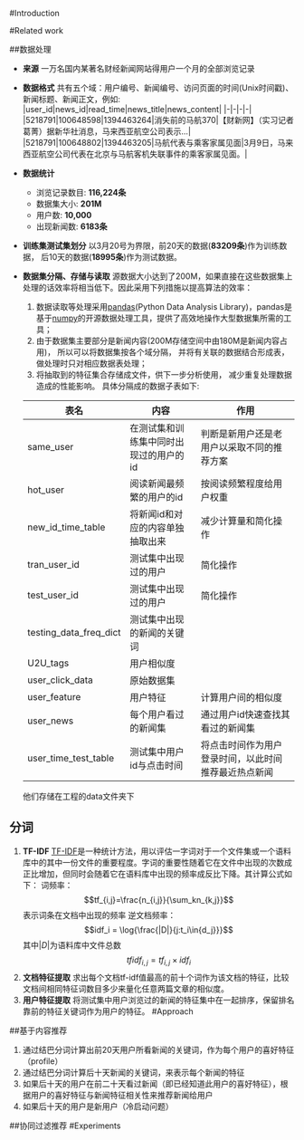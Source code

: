 #Introduction

#Related work

##数据处理

* **来源**
    一万名国内某著名财经新闻网站得用户一个月的全部浏览记录
* **数据格式**
    共有五个域：用户编号、新闻编号、访问页面的时间(Unix时间戳)、新闻标题、新闻正文，例如:
    |user_id|news_id|read_time|news_title|news_content|
    |-|-|-|-|
    |5218791|100648598|1394463264|消失前的马航370|【财新网】（实习记者葛菁）据新华社消息，马来西亚航空公司表示...|
    |5218791|100648802|1394463205|马航代表与乘客家属见面|3月9日，马来西亚航空公司代表在北京与马航客机失联事件的乘客家属见面。|

* **数据统计**
    * 浏览记录数目: **116,224条**
    * 数据集大小: **201M**
    * 用户数: **10,000**
    * 出现新闻数: **6183条**
* **训练集测试集划分**
    以3月20号为界限，前20天的数据(**83209条**)作为训练数据， 后10天的数据(**18995条**)作为测试数据。
* **数据集分隔、存储与读取**
    源数据大小达到了200M，如果直接在这些数据集上处理的话效率将相当低下。因此采用下列措施以提高算法的效率：
    1. 数据读取等处理采用[pandas][1](Python Data Analysis Library)，pandas是基于[numpy][2]的开源数据处理工具，提供了高效地操作大型数据集所需的工具；
    2. 由于数据集主要部分是新闻内容(200M存储空间中由180M是新闻内容占用)， 所以可以将数据集按各个域分隔， 并将有关联的数据结合形成表，做处理时只对相应数据表处理；
    3. 将抽取到的特征集合存储成文件，供下一步分析使用， 减少重复处理数据造成的性能影响。
    具体分隔成的数据子表如下:
    
    |表名|内容|作用|
    |-|-|-|
    |same_user|在测试集和训练集中同时出现过的用户的id|判断是新用户还是老用户以采取不同的推荐方案|
    |hot_user|阅读新闻最频繁的用户的id|按阅读频繁程度给用户权重|
    |new_id_time_table|将新闻id和对应的内容单独抽取出来|减少计算量和简化操作|
    |tran_user_id|测试集中出现过的用户|简化操作|
    |test_user_id|测试集中出现过的用户|简化操作|
    |testing_data_freq_dict|测试集中出现的新闻的关键词||
    |U2U_tags|用户相似度||
    |user_click_data|原始数据集||
    |user_feature|用户特征|计算用户间的相似度|
    |user_news|每个用户看过的新闻集|通过用户id快速查找其看过的新闻集|
    |user_time_test_table|测试集中用户id与点击时间|将点击时间作为用户登录时间，以此时间推荐最近热点新闻|


    他们存储在工程的data文件夹下

## 分词

1. **TF-IDF**
    [TF-IDF][3]是一种统计方法，用以评估一字词对于一个文件集或一个语料库中的其中一份文件的重要程度。字词的重要性随着它在文件中出现的次数成正比增加，但同时会随着它在语料库中出现的频率成反比下降。其计算公式如下：
    词频率：
    $$tf_{i,j}=\frac{n_{i,j}}{\sum_kn_{k,j}}$$
    表示词条在文档中出现的频率
    逆文档频率：$$idf_i = \log{\frac{|D|}{j:t_i\in{d_j}}}$$
    其中$|D|$为语料库中文件总数
    $$tfidf_{i,j}=tf_{i,j}\times{idf_i}$$
2. **文档特征提取**
    求出每个文档tf-idf值最高的前十个词作为该文档的特征，比较文档间相同特征词数目多少来量化任意两篇文章的相似度。
3. **用户特征提取**
    将测试集中用户浏览过的新闻的特征集中在一起排序，保留排名靠前的特征关键词作为用户的特征。
#Approach

##基于内容推荐
1. 通过结巴分词计算出前20天用户所看新闻的关键词，作为每个用户的喜好特征（profile）
2. 通过结巴分词计算后十天新闻的关键词，来表示每个新闻的特征
3. 如果后十天的用户在前二十天看过新闻（即已经知道此用户的喜好特征），根据用户的喜好特征与新闻特征相关性来推荐新闻给用户
4. 如果后十天的用户是新用户（冷启动问题）

##协同过滤推荐
#Experiments


  [1]: http://pandas.pydata.org/
  [2]: http://www.numpy.org/
  [3]: https://en.wikipedia.org/wiki/Tf%E2%80%93idf